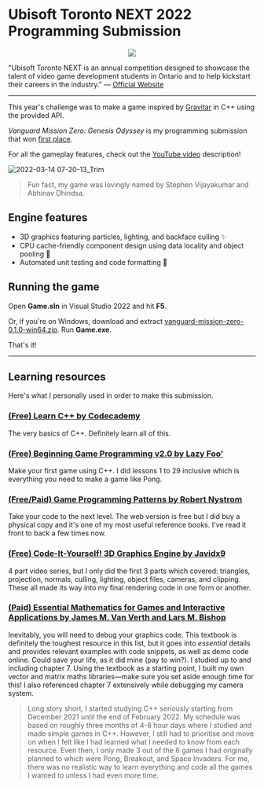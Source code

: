 # Ubisoft Toronto NEXT 2022 Programming Submission

<p align="center">
  <img src="https://user-images.githubusercontent.com/19493797/173955881-c0b7ae55-5f08-4f2c-b799-cc67da0ccd7a.png">
</p>

"Ubisoft Toronto NEXT is an annual competition designed to showcase the talent of video game development students in Ontario and to help kickstart their careers in the industry." — [Official Website](https://toronto.ubisoft.com/next/)

---

This year's challenge was to make a game inspired by [Gravitar](https://en.wikipedia.org/wiki/Gravitar) in C++ using the provided API.

_Vanguard Mission Zero: Genesis Odyssey_ is my programming submission that won [first place](https://toronto.ubisoft.com/ubisoft-toronto-next-2022-winners/).

For all the gameplay features, check out the [YouTube video](https://youtu.be/N88Oq19CvQY) description!

![2022-03-14 07-20-13_Trim](https://user-images.githubusercontent.com/19493797/173255649-7b8f09fc-f140-4f83-b023-dce2e015d2ad.gif)

> Fun fact, my game was lovingly named by Stephen Vijayakumar and Abhinav Dhindsa.

## Engine features

- 3D graphics featuring particles, lighting, and backface culling ✨
- CPU cache-friendly component design using data locality and object pooling 🧱
- Automated unit testing and code formatting 🤖

## Running the game

Open **Game.sln** in Visual Studio 2022 and hit **F5**.

Or, if you're on Windows, download and extract [vanguard-mission-zero-0.1.0-win64.zip](https://github.com/victorzshi/ubisoft-next/releases/download/v0.1.0/vanguard-mission-zero-0.1.0-win64.zip). Run **Game.exe**.

That's it!

---

## Learning resources

Here's what I personally used in order to make this submission.

### [(Free) Learn C++ by Codecademy](https://www.codecademy.com/learn/learn-c-plus-plus)

The very basics of C++. Definitely learn all of this.

### [(Free) Beginning Game Programming v2.0 by Lazy Foo'](https://lazyfoo.net/tutorials/SDL/)

Make your first game using C++. I did lessons 1 to 29 inclusive which is everything you need to make a game like Pong.

### [(Free/Paid) Game Programming Patterns by Robert Nystrom](https://gameprogrammingpatterns.com/)

Take your code to the next level. The web version is free but I did buy a physical copy and it's one of my most useful reference books. I've read it front to back a few times now.

### [(Free) Code-It-Yourself! 3D Graphics Engine by Javidx9](https://youtu.be/ih20l3pJoeU)

4 part video series, but I only did the first 3 parts which covered: triangles, projection, normals, culling, lighting, object files, cameras, and clipping. These all made its way into my final rendering code in one form or another.

### [(Paid) Essential Mathematics for Games and Interactive Applications by James M. Van Verth and Lars M. Bishop](https://www.essentialmath.com/book.htm)

Inevitably, you will need to debug your graphics code. This textbook is definitely the toughest resource in this list, but it goes into _essential_ details and provides relevant examples with code snippets, as well as demo code online. Could save your life, as it did mine (pay to win?). I studied up to and including chapter 7. Using the textbook as a starting point, I built my own vector and matrix maths libraries—make sure you set aside enough time for this! I also referenced chapter 7 extensively while debugging my camera system.

> Long story short, I started studying C++ seriously starting from December 2021 until the end of February 2022.
> My schedule was based on roughly three months of 4-8 hour days where I studied and made simple games in C++.
> However, I still had to prioritise and move on when I felt like I had learned what I needed to know from each resource.
> Even then, I only made 3 out of the 6 games I had originally planned to which were Pong, Breakout, and Space Invaders.
> For me, there was no realistic way to learn everything and code all the games I wanted to unless I had even more time.

